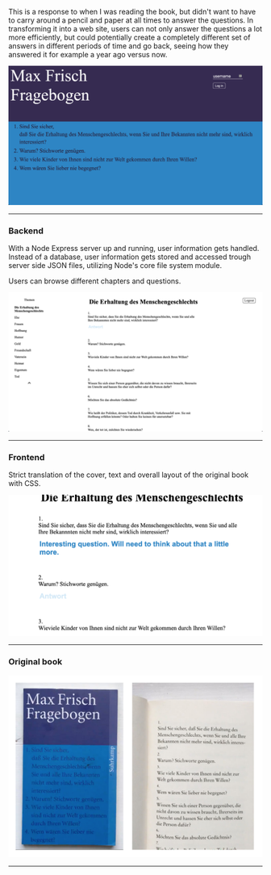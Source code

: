 This is a response to when I was reading the book, but didn't want to have to carry around a pencil and paper at all times to answer the questions. In transforming it into a web site, users can not only answer the questions a lot more efficiently, but could potentially create a completely different set of answers in different periods of time and go back, seeing how they answered it for example a year ago versus now.

![img](./readme_images/start.png)

---

### Backend

With a Node Express server up and running, user information gets handled. Instead of a database, user information gets stored and accessed trough server side JSON files, utilizing Node's core file system module.

Users can browse different chapters and questions.

![img](./readme_images/question.png)



---

### Frontend 

Strict translation of the cover, text and overall layout of the original book with CSS.



![img](./readme_images/answer.png)

---

### Original book

![img](./readme_images/book.jpg)

---


